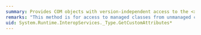 ```yaml
---
summary: Provides COM objects with version-independent access to the <xref href="System.Reflection.MemberInfo.GetCustomAttributes*"></xref> method.
remarks: "This method is for access to managed classes from unmanaged code, and should not be called from managed code.  \n  \n The <xref:System.Reflection.MemberInfo.GetCustomAttributes%2A?displayProperty=fullName> method returns all attributes applied to this member."
uid: System.Runtime.InteropServices._Type.GetCustomAttributes*
---
```

